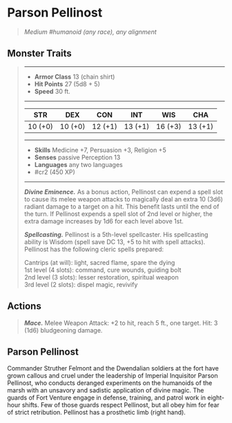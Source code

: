# Parson Pellinost
>*Medium #humanoid (any race), any alignment*
## Monster Traits
>___
>- **Armor Class** 13 (chain shirt)
>- **Hit Points** 27 (5d8 + 5)
>- **Speed** 30 ft.
>___
>|STR|DEX|CON|INT|WIS|CHA|
>|:---:|:---:|:---:|:---:|:---:|:---:|
>|10 (+0)|10 (+0)|12 (+1)|13 (+1)|16 (+3)|13 (+1)|
>___
>- **Skills** Medicine +7, Persuasion +3, Religion +5
>- **Senses** passive Perception 13
>- **Languages** any two languages
>- #cr2 (450 XP)
>___
>***Divine Eminence.*** As a bonus action, Pellinost can expend a spell slot to cause its melee weapon attacks to magically deal an extra 10 (3d6) radiant damage to a target on a hit. This benefit lasts until the end of the turn. If Pellinost expends a spell slot of 2nd level or higher, the extra damage increases by 1d6 for each level above 1st.  
>
>***Spellcasting.*** Pellinost is a 5th-level spellcaster. His spellcasting ability is Wisdom (spell save DC 13, +5 to hit with spell attacks). Pellinost has the following cleric spells prepared:  
>
>Cantrips (at will): light, sacred flame, spare the dying  
>1st level (4 slots): command, cure wounds, guiding bolt  
>2nd level (3 slots): lesser restoration, spiritual weapon  
>3rd level (2 slots): dispel magic, revivify  
>
## Actions
>***Mace.*** Melee Weapon Attack: +2 to hit, reach 5 ft., one target. Hit: 3 (1d6) bludgeoning damage.
## Parson Pellinost
Commander Struther Felmont and the Dwendalian soldiers at the fort have grown callous and cruel under the leadership of Imperial Inquisitor Parson Pellinost, who conducts deranged experiments on the humanoids of the marsh with an unsavory and sadistic application of divine magic. The guards of Fort Venture engage in defense, training, and patrol work in eight-hour shifts. Few of those guards respect Pellinost, but all obey him for fear of strict retribution.
Pellinost has a prosthetic limb (right hand).